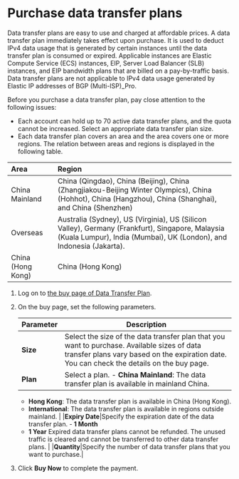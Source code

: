 # Purchase data transfer plans

Data transfer plans are easy to use and charged at affordable prices. A data transfer plan immediately takes effect upon purchase. It is used to deduct IPv4 data usage that is generated by certain instances until the data transfer plan is consumed or expired. Applicable instances are Elastic Compute Service \(ECS\) instances, EIP, Server Load Balancer \(SLB\) instances, and EIP bandwidth plans that are billed on a pay-by-traffic basis. Data transfer plans are not applicable to IPv4 data usage generated by Elastic IP addresses of BGP \(Multi-ISP\)\_Pro.

Before you purchase a data transfer plan, pay close attention to the following issues:

-   Each account can hold up to 70 active data transfer plans, and the quota cannot be increased. Select an appropriate data transfer plan size.
-   Each data transfer plan covers an area and the area covers one or more regions. The relation between areas and regions is displayed in the following table.

|Area|Region|
|:---|:-----|
|China Mainland|China \(Qingdao\), China \(Beijing\), China \(Zhangjiakou-Beijing Winter Olympics\), China \(Hohhot\), China \(Hangzhou\), China \(Shanghai\), and China \(Shenzhen\)|
|Overseas|Australia \(Sydney\), US \(Virginia\), US \(Silicon Valley\), Germany \(Frankfurt\), Singapore, Malaysia \(Kuala Lumpur\), India \(Mumbai\), UK \(London\), and Indonesia \(Jakarta\).|
|China \(Hong Kong\)|China \(Hong Kong\)|

1.  Log on to [the buy page of Data Transfer Plan](https://common-buy-intl.aliyun.com/?spm=a3c0i.63574.1167971.3.51cb4705k4PHIy&commodityCode=flowbag_intl&accounttraceid=87c33f86-1d75-451d-a5f8-0b67c0e0135e#/buy).

2.  On the buy page, set the following parameters.

    |Parameter|Description|
    |---------|-----------|
    |**Size**|Select the size of the data transfer plan that you want to purchase. Available sizes of data transfer plans vary based on the expiration date. You can check the details on the buy page. |
    |**Plan**|Select a plan.     -   **China Mainland**: The data transfer plan is available in mainland China.
    -   **Hong Kong**: The data transfer plan is available in China \(Hong Kong\).
    -   **International**: The data transfer plan is available in regions outside mainland. |
    |**Expiry Date**|Specify the expiration date of the data transfer plan.     -   **1 Month**
    -   **1 Year**
Expired data transfer plans cannot be refunded. The unused traffic is cleared and cannot be transferred to other data transfer plans. |
    |**Quantity**|Specify the number of data transfer plans that you want to purchase.|

3.  Click **Buy Now** to complete the payment.


